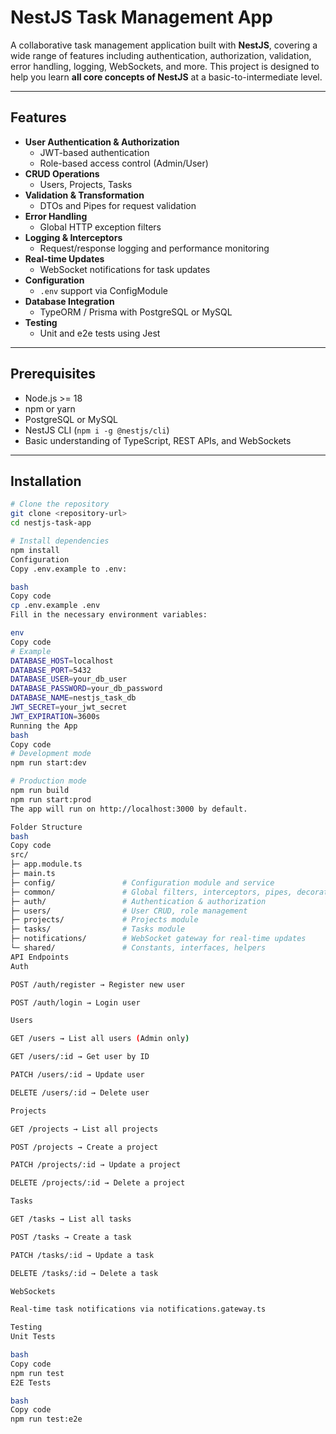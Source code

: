 # NestJS Task Management App

A collaborative task management application built with **NestJS**, covering a wide range of features including authentication, authorization, validation, error handling, logging, WebSockets, and more. This project is designed to help you learn **all core concepts of NestJS** at a basic-to-intermediate level.

---

## **Features**

- **User Authentication & Authorization**
  - JWT-based authentication
  - Role-based access control (Admin/User)
- **CRUD Operations**
  - Users, Projects, Tasks
- **Validation & Transformation**
  - DTOs and Pipes for request validation
- **Error Handling**
  - Global HTTP exception filters
- **Logging & Interceptors**
  - Request/response logging and performance monitoring
- **Real-time Updates**
  - WebSocket notifications for task updates
- **Configuration**
  - `.env` support via ConfigModule
- **Database Integration**
  - TypeORM / Prisma with PostgreSQL or MySQL
- **Testing**
  - Unit and e2e tests using Jest

---

## **Prerequisites**

- Node.js >= 18
- npm or yarn
- PostgreSQL or MySQL
- NestJS CLI (`npm i -g @nestjs/cli`)
- Basic understanding of TypeScript, REST APIs, and WebSockets

---

## **Installation**

```bash
# Clone the repository
git clone <repository-url>
cd nestjs-task-app

# Install dependencies
npm install
Configuration
Copy .env.example to .env:

bash
Copy code
cp .env.example .env
Fill in the necessary environment variables:

env
Copy code
# Example
DATABASE_HOST=localhost
DATABASE_PORT=5432
DATABASE_USER=your_db_user
DATABASE_PASSWORD=your_db_password
DATABASE_NAME=nestjs_task_db
JWT_SECRET=your_jwt_secret
JWT_EXPIRATION=3600s
Running the App
bash
Copy code
# Development mode
npm run start:dev

# Production mode
npm run build
npm run start:prod
The app will run on http://localhost:3000 by default.

Folder Structure
bash
Copy code
src/
├─ app.module.ts
├─ main.ts
├─ config/               # Configuration module and service
├─ common/               # Global filters, interceptors, pipes, decorators, guards
├─ auth/                 # Authentication & authorization
├─ users/                # User CRUD, role management
├─ projects/             # Projects module
├─ tasks/                # Tasks module
├─ notifications/        # WebSocket gateway for real-time updates
└─ shared/               # Constants, interfaces, helpers
API Endpoints
Auth

POST /auth/register → Register new user

POST /auth/login → Login user

Users

GET /users → List all users (Admin only)

GET /users/:id → Get user by ID

PATCH /users/:id → Update user

DELETE /users/:id → Delete user

Projects

GET /projects → List all projects

POST /projects → Create a project

PATCH /projects/:id → Update a project

DELETE /projects/:id → Delete a project

Tasks

GET /tasks → List all tasks

POST /tasks → Create a task

PATCH /tasks/:id → Update a task

DELETE /tasks/:id → Delete a task

WebSockets

Real-time task notifications via notifications.gateway.ts

Testing
Unit Tests

bash
Copy code
npm run test
E2E Tests

bash
Copy code
npm run test:e2e
